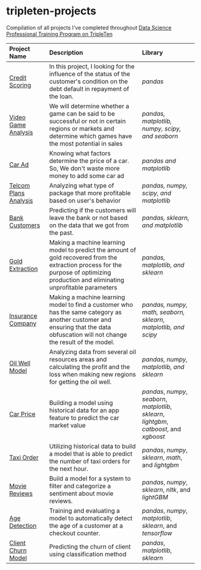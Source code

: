 # tripleten-projects
Compilation of all projects I've completed throughout [Data Science Professional Training Program on TripleTen](https://tripleten.com/id-idn/) 

| Project Name              | Description                 | Library                      |
| :-------------------- | :--------------------- |:---------------------------|
| [Credit Scoring](https://github.com/bagus149/yandex-practicum-projects/tree/main/credit_score)     |In this project, I looking for the influence of the status of the customer's condition on the debt default in repayment of the loan.     | _pandas_ |
| [Video Game Analysis](https://github.com/bagus149/yandex-practicum-projects/tree/main/game_analysis) | We will determine whether a game can be said to be successful or not in certain regions or markets and determine which games have the most potential in sales | _pandas, matplotlib, numpy, scipy, and seaborn_  |
| [Car Ad](https://github.com/bagus149/yandex-practicum-projects/tree/main/moved_vehicle) | Knowing what factors determine the price of a car. So, We don't waste more money to add some car ad | _pandas and matplotlib_ |
| [Telcom Plans Analysis](https://github.com/bagus149/yandex-practicum-projects/tree/main/prepaid_package) | Analyzing what type of package that more profitable based on user's behavior | _pandas, numpy, scipy, and matplotlib_ |
| [Bank Customers](https://github.com/bagus149/tripleten-projects/tree/main/customers_behavior) | Predicting if the customers will leave the bank or not based on the data that we got from the past. | _pandas, sklearn, and matplotlib_ |
| [Gold Extraction](https://github.com/bagus149/tripleten-projects/tree/main/gold_extraction) | Making a machine learning model to predict the amount of gold recovered from the extraction process for the purpose of optimizing production and eliminating unprofitable parameters  | _pandas, matplotlib, and sklearn_ |
| [Insurance Company](https://github.com/bagus149/tripleten-projects/tree/main/insurance_%20company) | Making a machine learning model to find a customer who has the same category as another customer and ensuring that the data obfuscation will not change the result of the model. | _pandas, numpy, math, seaborn, sklearn, matplotlib, and scipy_ |
| [Oil Well Model](https://github.com/bagus149/tripleten-projects/tree/main/oily_project) | Analyzing data from several oil resources areas and calculating the profit and the loss when making new regions for getting the oil well. | _pandas, numpy, matplotlib, and sklearn_ |
| [Car Price](https://github.com/bagus149/tripleten-projects/tree/main/car_price) | Building a model using historical data for an app feature to predict the car market value | _pandas_, _numpy_, _seaborn_, _matplotlib_, _sklearn_, _lightgbm_, _catboost_, and _xgboost_|
| [Taxi Order](https://github.com/bagus149/tripleten-projects/tree/main/taxi_order) | Utilizing historical data to build a model that is able to predict the number of taxi orders for the next hour.  | _pandas_, _numpy_, _sklearn_, _math_, and _lightgbm_ |
| [Movie Reviews](https://github.com/bagus149/tripleten-projects/tree/main/movie_reviews) | Build a model for a system to filter and categorize a sentiment about movie reviews. | _pandas_, _numpy_, _sklearn_, _nltk_, and _lightGBM_ | 
| [Age Detection](https://github.com/bagus149/tripleten-projects/tree/main/age_detection) | Training and evaluating a model to automatically detect the age of a customer at a checkout counter. | _pandas_, _numpy_, _matplotlib_, _sklearn_, and _tensorflow_ |
| [Client Churn Model](https://github.com/bagus149/tripleten-projects/tree/main/final_project) | Predicting the churn of client using classification method  | _pandas_, _matplotlib_, _sklearn_ |

